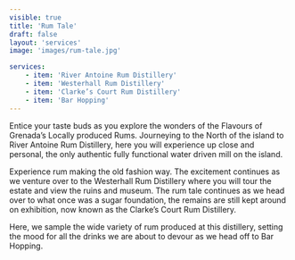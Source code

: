 ```yaml
---
visible: true
title: 'Rum Tale'
draft: false
layout: 'services'
image: 'images/rum-tale.jpg'

services:
    - item: 'River Antoine Rum Distillery'
    - item: 'Westerhall Rum Distillery'
    - item: 'Clarke’s Court Rum Distillery'
    - item: 'Bar Hopping'
---
```


Entice your taste buds as you explore the wonders of the Flavours of Grenada’s Locally produced Rums. Journeying to the North of the island to River Antoine Rum Distillery, here you will experience up close and personal, the only authentic fully functional water driven mill on the island.

Experience rum making the old fashion way. The excitement continues as we venture over to the Westerhall Rum Distillery where you will tour the estate and view the ruins and museum. The rum tale continues as we head over to what once was a sugar foundation, the remains are still kept around on exhibition, now known as the Clarke’s Court Rum Distillery.

Here, we sample the wide variety of rum produced at this distillery, setting the mood for all the drinks we are about to devour as we head off to Bar Hopping.
